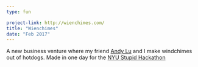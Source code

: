 ```yaml
---
type: fun

project-link: http://wienchimes.com/
title: "Wienchimes"
date: "Feb 2017"
---
```


A new business venture where my friend [Andy Lu][lu] and I make windchimes out of hotdogs. Made in one day for the [NYU Stupid Hackathon][stupid-hackathon]

[lu]: http://www.andy-lu.com/
[stupid-hackathon]: http://www.stupidhackathon.com/
